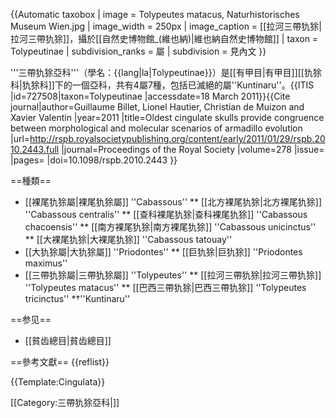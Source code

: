 {{Automatic taxobox
 | image = Tolypeutes matacus, Naturhistorisches Museum Wien.jpg
 | image_width = 250px
 | image_caption = [[拉河三帶犰狳|拉河三帶犰狳]]，攝於[[自然史博物館_(維也納)|維也納自然史博物館]]
 | taxon = Tolypeutinae
 | subdivision_ranks = 屬
 | subdivision = 見內文
}}

'''三帶犰狳亞科'''（學名：{{lang|la|Tolypeutinae}}）是[[有甲目|有甲目]][[犰狳科|犰狳科]]下的一個亞科，共有4屬7種，包括已滅絕的屬''Kuntinaru''。<ref name="ITIS">{{ITIS |id=727508|taxon=Tolypeutinae |accessdate=18 March 2011}}</ref><ref name=Billetetal>{{Cite journal|author=Guillaume Billet, Lionel Hautier, Christian de Muizon and Xavier Valentin |year=2011 |title=Oldest cingulate skulls provide congruence between morphological and molecular scenarios of armadillo evolution |url=http://rspb.royalsocietypublishing.org/content/early/2011/01/29/rspb.2010.2443.full |journal=Proceedings of the Royal Society |volume=278 |issue= |pages= |doi=10.1098/rspb.2010.2443 }}</ref>

==種類==
* [[裸尾犰狳屬|裸尾犰狳屬]] ''Cabassous''
** [[北方裸尾犰狳|北方裸尾犰狳]] ''Cabassous centralis''
** [[查科裸尾犰狳|查科裸尾犰狳]] ''Cabassous chacoensis''
** [[南方裸尾犰狳|南方裸尾犰狳]] ''Cabassous unicinctus''
** [[大裸尾犰狳|大裸尾犰狳]] ''Cabassous tatouay''
* [[大犰狳屬|大犰狳屬]] ''Priodontes''
** [[巨犰狳|巨犰狳]] ''Priodontes maximus''
* [[三帶犰狳屬|三帶犰狳屬]] ''Tolypeutes''
** [[拉河三帶犰狳|拉河三帶犰狳]] ''Tolypeutes matacus''
** [[巴西三帶犰狳|巴西三帶犰狳]] ''Tolypeutes tricinctus''
*†''Kuntinaru''

==参见==
* [[貧齿總目|貧齿總目]]

==參考文獻==
{{reflist}}

{{Template:Cingulata}}

[[Category:三帶犰狳亞科|]]